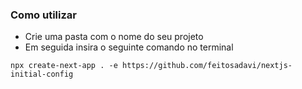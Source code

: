 ### Como utilizar

  * Crie uma pasta com o nome do seu projeto
  * Em seguida insira o seguinte comando no terminal

```
npx create-next-app . -e https://github.com/feitosadavi/nextjs-initial-config
```

